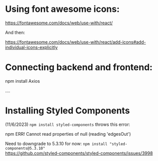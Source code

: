 # Using font awesome icons:

https://fontawesome.com/docs/web/use-with/react/

And then:

https://fontawesome.com/docs/web/use-with/react/add-icons#add-individual-icons-explicitly



# Connecting backend and frontend:

  npm install Axios

  ....



# Installing Styled Components

(11/6/2023)
`npm install styled-components` throws this error:

  npm ERR! Cannot read properties of null (reading 'edgesOut')


Need to downgrade to 5.3.10 for now: `npm install "styled-components@5.3.10"`  
https://github.com/styled-components/styled-components/issues/3998